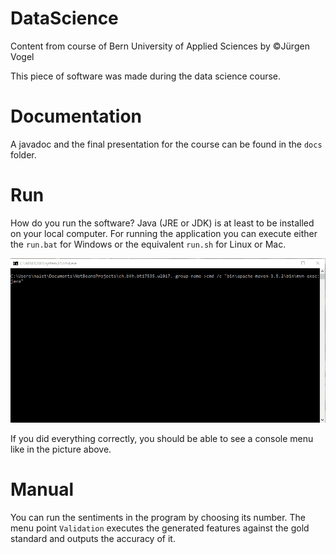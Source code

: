 # DataScience

Content from course of Bern University of Applied Sciences by ©Jürgen Vogel

This piece of software was made during the data science course.

# Documentation

A javadoc and the final presentation for the course can be found in the `docs` folder.

# Run

How do you run the software? Java (JRE or JDK) is at least to be installed on your local computer. For running the application you can execute either the `run.bat` for Windows or the equivalent `run.sh` for Linux or Mac.


<img src="docs/animation.gif">

If you did everything correctly, you should be able to see a console menu like in the picture above.

# Manual

You can run the sentiments in the program by choosing its number. The menu point `Validation` executes the generated features against the gold standard and outputs the accuracy of it.